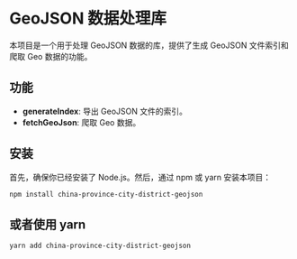 # GeoJSON 数据处理库

本项目是一个用于处理 GeoJSON 数据的库，提供了生成 GeoJSON 文件索引和爬取 Geo 数据的功能。

## 功能

- **generateIndex**: 导出 GeoJSON 文件的索引。
- **fetchGeoJson**: 爬取 Geo 数据。

## 安装

首先，确保你已经安装了 Node.js。然后，通过 npm 或 yarn 安装本项目：

```bash
npm install china-province-city-district-geojson
```

## 或者使用 yarn

```
yarn add china-province-city-district-geojson
``` 
